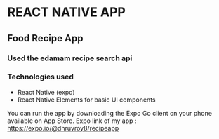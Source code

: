 # REACT NATIVE APP

## Food Recipe App

### Used the edamam recipe search api

### Technologies used
* React Native (expo)
* React Native Elements for basic UI components

You can run the app by downloading the Expo Go client on your phone available on App Store.
Expo link of my app : https://expo.io/@dhruvroy8/recipeapp
